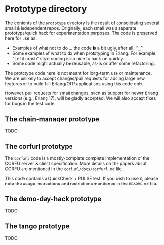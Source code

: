 # Prototype directory

The contents of the `prototype` directory is the result of
consolidating several small & independent repos.  Originally, each
small was a separate prototype/quick hack for experimentation
purposes.  The code is preserved here for use as:

* Examples of what not to do ... the code **is** a bit ugly, after
  all.  <tt>^_^</tt>
* Some examples of what to do when prototyping in Erlang.  For
  example, "Let it crash" style coding is so nice to hack on quickly.
* Some code might actually be reusable, as-is or after some
  refactoring.

The prototype code here is not meant for long-term use or
maintenance.  We are unlikely to accept changes/pull requests for adding
large new features or to build full Erlang/OTP applications using this
code only.

However, pull requests for small changes, such as support for
newer Erlang versions (e.g., Erlang 17), will be gladly accepted.
We will also accept fixes for bugs in the test code.

## The chain-manager prototype

TODO

## The corfurl prototype

The `corfurl` code is a mostly-complete complete implementation of the
CORFU server & client specification.  More details on the papers about
CORFU are mentioned in the `corfurl/docs/corfurl.md` file.

This code contains a QuickCheck + PULSE test.  If you wish to use it,
please note the usage instructions and restrictions mentioned in the
`README.md` file.

## The demo-day-hack prototype

TODO

## The tango prototype

TODO

